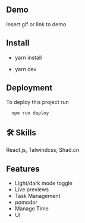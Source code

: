 
## Demo

Insert gif or link to demo



## Install 

- yarn install

- yarn dev

## Deployment

To deploy this project run

```bash
  npm run deploy
```


## 🛠 Skills
React.js, Talwindcss, Shad.cn


## Features

- Light/dark mode toggle
- Live previews
- Task Management
- pomodor
- Manage Time
- UI
